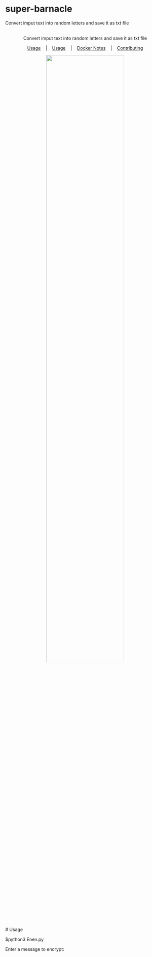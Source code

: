 # super-barnacle
Convert imput text into random letters and save it as txt file
<p align=center>

  <br>
  <span> Convert imput text into random letters and save it as txt file 
  <br>
</p>

<p align="center">
  <a href="Usage">Usage</a>
  &nbsp;&nbsp;&nbsp;|&nbsp;&nbsp;&nbsp;
  <a href="#usage">Usage</a>
  &nbsp;&nbsp;&nbsp;|&nbsp;&nbsp;&nbsp;
  <a href="#docker-notes">Docker Notes</a>
  &nbsp;&nbsp;&nbsp;|&nbsp;&nbsp;&nbsp;
  <a href="#contributing">Contributing</a>
</p>

<p align="center">
<img width="70%" height="70%" src="https://user-images.githubusercontent.com/27065646/219638267-a5e11090-aa6e-4e77-87f7-0e95f6ad5978.png"/>
</a>
</p>
# Usage

$python3 Enen.py


Enter a message to encrypt: <MEEESAGE>
